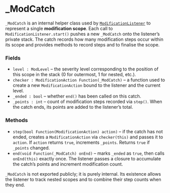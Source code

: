 # _ModCatch

`_ModCatch` is an internal helper class used by [`ModificationListener`](ModificationListener.md) to represent a single **modification scope**.  Each call to `ModificationListener.start()` pushes a new `_ModCatch` onto the listener’s private stack.  The catch records how many modification steps occur within its scope and provides methods to record steps and to finalise the scope.

### Fields

- `level : ModLevel` – the severity level corresponding to the position of this scope in the stack (0 for outermost, 1 for nested, etc.).
- `checker : ModificationAction Function(_ModCatch)` – a function used to create a new `ModificationAction` bound to the listener and the current level.
- `_ended : bool` – whether `end()` has been called on this catch.
- `_points : int` – count of modification steps recorded via `step()`.  When the catch ends, its points are added to the listener’s total.

### Methods

- `step(bool Function(ModificationAction) action)` – if the catch has not ended, creates a `ModificationAction` via `checker(this)` and passes it to `action`.  If `action` returns `true`, increments `_points`.  Returns `true` if `_points` changed.
- `end(void Function(_ModCatch) onEnd)` – marks `_ended` as `true`, then calls `onEnd(this)` exactly once.  The listener passes a closure to accumulate the catch’s points and increment modification count.

`_ModCatch` is not exported publicly; it is purely internal.  Its existence allows the listener to track nested scopes and to combine their step counts when they end.
